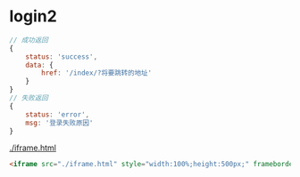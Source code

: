 # login2

```js
// 成功返回
{
    status: 'success',
    data: {
        href: '/index/?将要跳转的地址'
    }
}
// 失败返回
{
    status: 'error',
    msg: '登录失败原因'
}
```


<a href="./iframe.html">./iframe.html</a>

````html
<iframe src="./iframe.html" style="width:100%;height:500px;" frameborder="0"></iframe>
````
